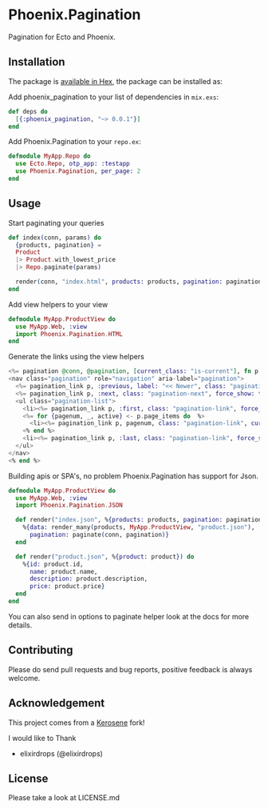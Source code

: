 # Phoenix.Pagination

Pagination for Ecto and Phoenix.


## Installation

The package is [available in Hex](https://hex.pm/packages/phoenix_pagination), the package can be installed as:

Add phoenix_pagination to your list of dependencies in `mix.exs`:
```elixir
def deps do
  [{:phoenix_pagination, "~> 0.0.1"}]
end
```

Add Phoenix.Pagination to your `repo.ex`:
```elixir
defmodule MyApp.Repo do
  use Ecto.Repo, otp_app: :testapp
  use Phoenix.Pagination, per_page: 2
end
```

## Usage
Start paginating your queries
```elixir
def index(conn, params) do
  {products, pagination} =
  Product
  |> Product.with_lowest_price
  |> Repo.paginate(params)

  render(conn, "index.html", products: products, pagination: pagination)
end
```

Add view helpers to your view
```elixir
defmodule MyApp.ProductView do
  use MyApp.Web, :view
  import Phoenix.Pagination.HTML
end
```

Generate the links using the view helpers
```elixir
<%= pagination @conn, @pagination, [current_class: "is-current"], fn p -> %>
<nav class="pagination" role="navigation" aria-label="pagination">
  <%= pagination_link p, :previous, label: "<< Newer", class: "pagination-previous", force_show: true %>
  <%= pagination_link p, :next, class: "pagination-next", force_show: true %>
  <ul class="pagination-list">
    <li><%= pagination_link p, :first, class: "pagination-link", force_show: true %></li>
    <%= for {pagenum, _, active} <- p.page_items do  %>
      <li><%= pagination_link p, pagenum, class: "pagination-link", current: active %></li>
    <% end %>
    <li><%= pagination_link p, :last, class: "pagination-link", force_show: true %></li>
  </ul>
</nav>
<% end %>
```

Building apis or SPA's, no problem Phoenix.Pagination has support for Json.

```elixir
defmodule MyApp.ProductView do
  use MyApp.Web, :view
  import Phoenix.Pagination.JSON

  def render("index.json", %{products: products, pagination: pagination, conn: conn}) do
    %{data: render_many(products, MyApp.ProductView, "product.json"),
      pagination: paginate(conn, pagination)}
  end

  def render("product.json", %{product: product}) do
    %{id: product.id,
      name: product.name,
      description: product.description,
      price: product.price}
  end
end
```


You can also send in options to paginate helper look at the docs for more details.

## Contributing

Please do send pull requests and bug reports, positive feedback is always welcome.


## Acknowledgement

This project comes from a [Kerosene](https://github.com/elixirdrops/kerosene) fork!

I would like to Thank

* elixirdrops (@elixirdrops)

## License

Please take a look at LICENSE.md
